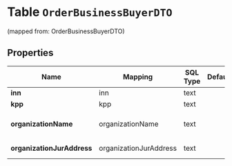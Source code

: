
# Table `OrderBusinessBuyerDTO`
(mapped from: OrderBusinessBuyerDTO)

## Properties
Name | Mapping | SQL Type | Default | Type | Description | Notes
---- | ------- | -------- | ------- | ---- | ----------- | -----
**inn** | inn | text |  | **kotlin.String** | ИНН. |  [optional]
**kpp** | kpp | text |  | **kotlin.String** | КПП. |  [optional]
**organizationName** | organizationName | text |  | **kotlin.String** | Наименование юридического лица. |  [optional]
**organizationJurAddress** | organizationJurAddress | text |  | **kotlin.String** | Юридический адрес. |  [optional]






